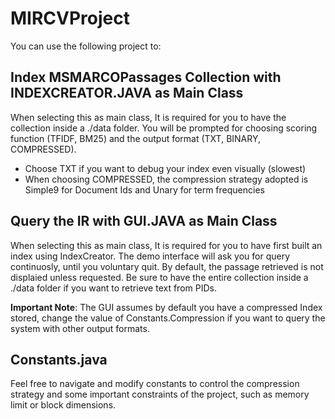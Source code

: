 # MIRCVProject
You can use the following project to:

## Index MSMARCOPassages Collection with INDEXCREATOR.JAVA as Main Class
When selecting this as main class, It is required for you to have the collection inside a ./data folder. 
You will be prompted for choosing scoring function (TFIDF, BM25) and the output format (TXT, BINARY, COMPRESSED).
- Choose TXT if you want to debug your index even visually (slowest)
- When choosing COMPRESSED, the compression strategy adopted is Simple9 for Document Ids and Unary for term frequencies

## Query the IR with GUI.JAVA as Main Class
When selecting this as main class, It is required for you to have first built an index using IndexCreator.
The demo interface will ask you for query continuosly, until you voluntary quit. By default, the passage retrieved is not displaied unless requested.
Be sure to have the entire collection inside a ./data folder if you want to retrieve text from PIDs.

**Important Note**: The GUI assumes by default you have a compressed Index stored, change the value of Constants.Compression if you want to query the system with other output formats.

## Constants.java
Feel free to navigate and modify constants to control the compression strategy and some important constraints of the project, such as memory limit
or block dimensions.

